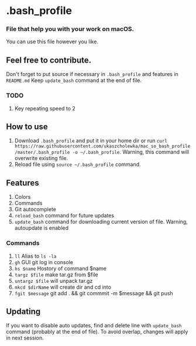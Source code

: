 # .bash_profile
### File that help you with your work on macOS.
You can use this file however you like.

## Feel free to contribute.
Don't forget to put source if necessary in `.bash_profile` and features in `README.md`  Keep `update_bash` command at the end of file.

### TODO
1. Key repeating speed to 2

## How to use
1. Download `.bash_profile` and put it in your home dir or run  `curl https://raw.githubusercontent.com/ukaszcholewka/mac_so_bash_profile/master/.bash_profile -o ~/.bash_profile`. Warning, this command will overwrite existing file.
2. Reload file using `source ~/.bash_profile` command.

## Features
1. Colors
2. Commands
3. Git autocomplete
4. `reload_bash` command for future updates
5. `update_bash` command for downloading current version of file. Warning, autoupdate is enabled

### Commands
1. `ll` Alias to `ls -la`
2. `gh` GUI git log in console
3. `hs $name` Hostory of command $name
4. `targz $file` make tar.gz from $file
5. `untargz $file` will unpack tar.gz
6. `mkcd $dirName` will create dir and cd into
7. `fgit $message` git add . && git commmit -m $message && git push

## Updating
If you want to disable auto updates, find and delete line with `update_bash` command (probably at the end of file). To avoid overlap, changes will apply in next session.
